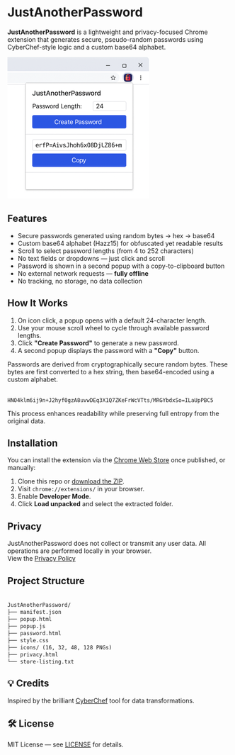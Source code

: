 # JustAnotherPassword

**JustAnotherPassword** is a lightweight and privacy-focused Chrome extension that generates secure, pseudo-random passwords using CyberChef-style logic and a custom base64 alphabet.

![screenshot](JustAnotherPassword.png) 

## Features

- Secure passwords generated using random bytes → hex → base64
- Custom base64 alphabet (Hazz15) for obfuscated yet readable results
- Scroll to select password lengths (from 4 to 252 characters)
- No text fields or dropdowns — just click and scroll
- Password is shown in a second popup with a copy-to-clipboard button
- No external network requests — **fully offline**
- No tracking, no storage, no data collection

## How It Works

1. On icon click, a popup opens with a default 24-character length.
2. Use your mouse scroll wheel to cycle through available password lengths.
3. Click **"Create Password"** to generate a new password.
4. A second popup displays the password with a **"Copy"** button.


Passwords are derived from cryptographically secure random bytes.
These bytes are first converted to a hex string, then base64-encoded using a custom alphabet.

```

HNO4klm6ij9n+J2hyf0gzA8uvwDEq3X1Q7ZKeFrWcVTts/MRGYbdxSo=ILaUpPBC5

```

This process enhances readability while preserving full entropy from the original data.

## Installation

You can install the extension via the [Chrome Web Store](#) once published, or manually:

1. Clone this repo or [download the ZIP](https://github.com/garrettds11/JustAnotherPassword/releases).
2. Visit `chrome://extensions/` in your browser.
3. Enable **Developer Mode**.
4. Click **Load unpacked** and select the extracted folder.

## Privacy

JustAnotherPassword does not collect or transmit any user data. All operations are performed locally in your browser.  
View the [Privacy Policy](https://garrettds11.github.io/JustAnotherPassword/privacy.html)

## Project Structure

```

JustAnotherPassword/
├── manifest.json
├── popup.html
├── popup.js
├── password.html
├── style.css
├── icons/ (16, 32, 48, 128 PNGs)
├── privacy.html
└── store-listing.txt

```

## 💡 Credits

Inspired by the brilliant [CyberChef](https://gchq.github.io/CyberChef/) tool for data transformations.

## 🛠️ License

MIT License — see [LICENSE](LICENSE) for details.

```

